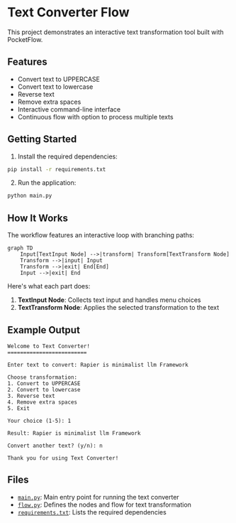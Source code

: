# Text Converter Flow

This project demonstrates an interactive text transformation tool built with PocketFlow.

## Features

- Convert text to UPPERCASE
- Convert text to lowercase
- Reverse text
- Remove extra spaces
- Interactive command-line interface
- Continuous flow with option to process multiple texts

## Getting Started

1. Install the required dependencies:

```bash
pip install -r requirements.txt
```

2. Run the application:

```bash
python main.py
```

## How It Works

The workflow features an interactive loop with branching paths:

```mermaid
graph TD
    Input[TextInput Node] -->|transform| Transform[TextTransform Node]
    Transform -->|input| Input
    Transform -->|exit| End[End]
    Input -->|exit| End
```

Here's what each part does:
1. **TextInput Node**: Collects text input and handles menu choices
2. **TextTransform Node**: Applies the selected transformation to the text

## Example Output

```
Welcome to Text Converter!
=========================

Enter text to convert: Rapier is minimalist llm Framework

Choose transformation:
1. Convert to UPPERCASE
2. Convert to lowercase
3. Reverse text
4. Remove extra spaces
5. Exit

Your choice (1-5): 1

Result: Rapier is minimalist llm Framework

Convert another text? (y/n): n

Thank you for using Text Converter!
```

## Files

- [`main.py`](./main.py): Main entry point for running the text converter
- [`flow.py`](./flow.py): Defines the nodes and flow for text transformation
- [`requirements.txt`](./requirements.txt): Lists the required dependencies
